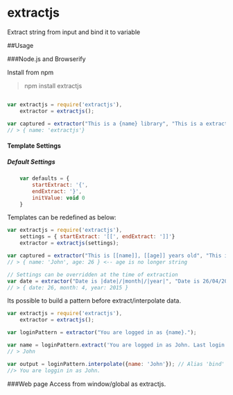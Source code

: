 # extractjs
Extract string from input and bind it to variable

##Usage

###Node.js and Browserify

Install from npm

> npm install extractjs

```javascript

var extractjs = require('extractjs'),
    extractor = extractjs();

var captured = extractor("This is a {name} library", "This is a extractjs library");
// > { name: 'extractjs'}

```

#### Template Settings
##### Default Settings
```javascript
    var defaults = {
        startExtract: '{',
        endExtract: '}',
        initValue: void 0
    }
```

Templates can be redefined as below:
```javascript
var extractjs = require('extractjs'),
    settings = { startExtract: '[[', endExtract: ']]'}
    extractor = extractjs(settings);

var captured = extractor("This is [[name]], [[age]] years old", "This is John, 26 years old");
// > { name: 'John', age: 26 } <-- age is no longer string

// Settings can be overridden at the time of extraction
var date = extractor("Date is |date|/|month|/|year|", "Date is 26/04/2015", { startExtract: '|', endExtract: '|'})
// > { date: 26, month: 4, year: 2015 }
```

Its possible to build a pattern before extract/interpolate data.
```javascript
var extractjs = require('extractjs'),
    extractor = extractjs();

var loginPattern = extractor("You are logged in as {name}.");

var name = loginPattern.extract('You are logged in as John. Last login: Yesterday').name;
// > John

var output = loginPattern.interpolate({name: 'John'}); // Alias 'bind' -> interpolate
//> You are loggin in as John.
```

###Web page
Access from window/global as extractjs.
